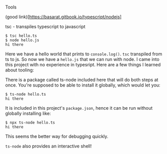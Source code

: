 


###
Tools


(good link)[https://basarat.gitbook.io/typescript/nodejs]

tsc - transpiles typescript to javascript


    $ tsc hello.ts
    $ node hello.js
    hi there
Here we have a hello world that prints to `console.log()`. 
`tsc` transpiled from ts to js. So now we have a `hello.js` that we can run with node.
I came into this project with no experience in typesript. Here are a few things I learned about tooling:

There is a package called ts-node included here that will do both steps at once. You're supposed to be able to install it globally, which would let you:

    $ ts-node hello.ts
    hi there


It is included in this project's `package.json`, hence it can be run without globally installing like:

    $ npx ts-node hello.ts
    hi there

This seems the better way for debugging quickly.

`ts-node` also provides an interactive shell! 
   


